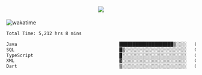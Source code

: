 <h1 align="center">
  <img src="https://readme-typing-svg.herokuapp.com/?font=Righteous&size=35&center=true&vCenter=true&width=500&height=70&duration=4000&lines=Hi!+%F0%9F%91%8B+I%27m+Ali%20Osman!;" />
</h1>


![wakatime](https://wakatime.com/share/@aliosmanoktar/3a8ffe71-6da4-4964-913b-2f09afbe53bf.svg?cache=none)
<!--START_SECTION:waka-->

```txt
Total Time: 5,212 hrs 8 mins

Java                                      ████████████████████▒░░░░   80.79 %
SQL                                       █▒░░░░░░░░░░░░░░░░░░░░░░░   05.51 %
TypeScript                                █░░░░░░░░░░░░░░░░░░░░░░░░   04.03 %
XML                                       ▓░░░░░░░░░░░░░░░░░░░░░░░░   02.18 %
Dart                                      ▒░░░░░░░░░░░░░░░░░░░░░░░░   01.33 %
```

<!--END_SECTION:waka-->


